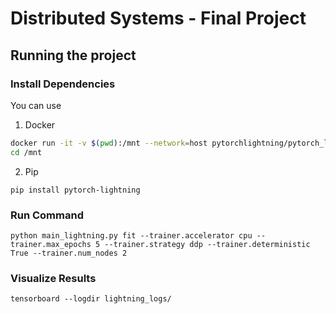# Distributed Systems - Final Project

## Running the project
### Install Dependencies
You can use

1. Docker 
```bash
docker run -it -v $(pwd):/mnt --network=host pytorchlightning/pytorch_lightning
cd /mnt
```

2. Pip
```
pip install pytorch-lightning
```

### Run Command
```
python main_lightning.py fit --trainer.accelerator cpu --trainer.max_epochs 5 --trainer.strategy ddp --trainer.deterministic True --trainer.num_nodes 2
```

### Visualize Results
```
tensorboard --logdir lightning_logs/
```